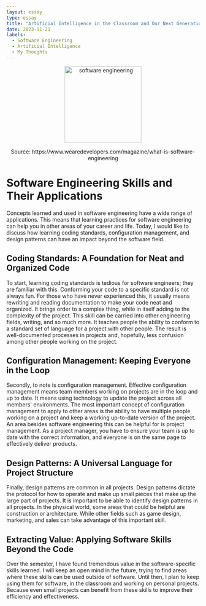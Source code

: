 ```yaml
---
layout: essay
type: essay
title: "Artificial Intelligence in the Classroom and Our Next Generation of Students"
date: 2023-11-21
labels:
  - Software Engineering
  - Artificial Intelligence
  - My Thoughts
---
```


<p align="center">
  <img  src="https://assets-global.website-files.com/5e9aa66fd3886aa2b4ec01ca/6507a9857dd32ba394160042_19.%20What%20is%20Software%20Engineering.png" width="200px" height="200px" alt="software engineering">
</p>
<p align="center">
  Source: https://www.wearedevelopers.com/magazine/what-is-software-engineering
</p>

# Software Engineering Skills and Their Applications

Concepts learned and used in software engineering have a wide range of applications. This means that learning practices for software engineering can help you in other areas of your career and life. Today, I would like to discuss how learning coding standards, configuration management, and design patterns can have an impact beyond the software field.

## Coding Standards: A Foundation for Neat and Organized Code

To start, learning coding standards is tedious for software engineers; they are familiar with this. Conforming your code to a specific standard is not always fun. For those who have never experienced this, it usually means rewriting and reading documentation to make your code neat and organized. It brings order to a complex thing, while in itself adding to the complexity of the project. This skill can be carried into other engineering fields, writing, and so much more. It teaches people the ability to conform to a standard set of language for a project with other people. The result is well-documented processes in projects and, hopefully, less confusion among other people working on the project.

## Configuration Management: Keeping Everyone in the Loop

Secondly, to note is configuration management. Effective configuration management means team members working on projects are in the loop and up to date. It means using technology to update the project across all members' environments. The most important concept of configuration management to apply to other areas is the ability to have multiple people working on a project and keep a working up-to-date version of the project. An area besides software engineering this can be helpful for is project management. As a project manager, you have to ensure your team is up to date with the correct information, and everyone is on the same page to effectively deliver products.

## Design Patterns: A Universal Language for Project Structure

Finally, design patterns are common in all projects. Design patterns dictate the protocol for how to operate and make up small pieces that make up the large part of projects. It is important to be able to identify design patterns in all projects. In the physical world, some areas that could be helpful are construction or architecture. While other fields such as game design, marketing, and sales can take advantage of this important skill.

## Extracting Value: Applying Software Skills Beyond the Code

Over the semester, I have found tremendous value in the software-specific skills learned. I will keep an open mind in the future, trying to find areas where these skills can be used outside of software. Until then, I plan to keep using them for software, in the classroom and working on personal projects. Because even small projects can benefit from these skills to improve their efficiency and effectiveness.
